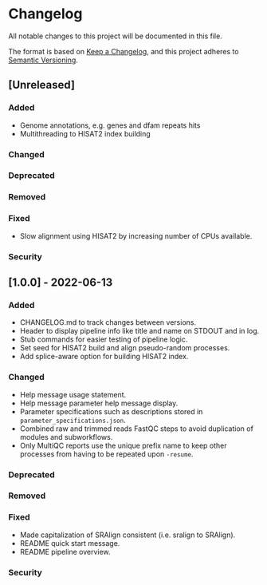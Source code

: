 # Changelog
All notable changes to this project will be documented in this file.

The format is based on [Keep a Changelog](https://keepachangelog.com/en/1.0.0/),
and this project adheres to [Semantic Versioning](https://semver.org/spec/v2.0.0.html).

## [Unreleased]
### Added
- Genome annotations, e.g. genes and dfam repeats hits
- Multithreading to HISAT2 index building

### Changed

### Deprecated

### Removed

### Fixed
- Slow alignment using HISAT2 by increasing number of CPUs available.

### Security

## [1.0.0] - 2022-06-13
### Added
- CHANGELOG.md to track changes between versions.
- Header to display pipeline info like title and name on STDOUT and in log.
- Stub commands for easier testing of pipeline logic.
- Set seed for HISAT2 build and align pseudo-random processes.
- Add splice-aware option for building HISAT2 index.

### Changed
- Help message usage statement.
- Help message parameter help message display.
- Parameter specifications such as descriptions stored in `parameter_specifications.json`.
- Combined raw and trimmed reads FastQC steps to avoid duplication of modules and subworkflows.
- Only MultiQC reports use the unique prefix name to keep other processes from having to be repeated upon `-resume`.

### Deprecated

### Removed

### Fixed
- Made capitalization of SRAlign consistent (i.e. sralign to SRAlign).
- README quick start message.
- README pipeline overview.

### Security
